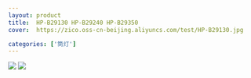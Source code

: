 ```yaml
---
layout: product
title:  HP-B29130 HP-B29240 HP-B29350
cover:	https://zico.oss-cn-beijing.aliyuncs.com/test/HP-B29130.jpg

categories: ['筒灯']
---
```


![](https://zico.oss-cn-beijing.aliyuncs.com/test/3gbjh.png)
![](https://zico.oss-cn-beijing.aliyuncs.com/test/lj891.png)